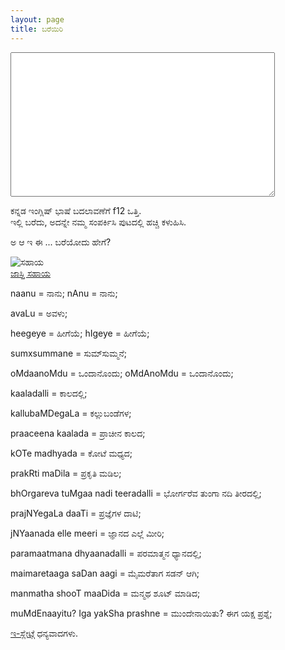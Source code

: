 ```yaml
---
layout: page
title: ಬರೆಯಿರಿ
---
```



<script type="text/javascript" src="http://www.kannadaslate.com/KannadaSlate.js"></script> 
<div>
<textarea class="slate" name="slate" rows=15 cols=50 value="" onkeydown="return processFnn(this, event);" onkeypress="return Geechi(this, event);"></textarea>
<p>ಕನ್ನಡ ಇಂಗ್ಲಿಷ್‍ ಭಾಷೆ ಬದಲಾವಣೆಗೆ f12 ಒತ್ತಿ.<br>ಇಲ್ಲಿ ಬರೆದು, ಅದನ್ನೇ ನಮ್ಮ ಸಂಪರ್ಕಿಸಿ ಪುಟದಲ್ಲಿ ಹಚ್ಚಿ ಕಳುಹಿಸಿ.</p><p>ಅ ಆ ಇ ಈ ... ಬರೆಯೋದು ಹೇಗೆ?</p><img alt="ಸಹಾಯ" src="http://www.kannadaslate.com/images/aaee_help.jpg">
<br><a href="http://www.kannadaslate.com/over_help.htm" target="_blank">ಜಾಸ್ತಿ ಸಹಾಯ</a><br>


naanu = ನಾನು; nAnu = ನಾನು;


avaLu = ಅವಳು;


heegeye = ಹೀಗೆಯೆ; hIgeye = ಹೀಗೆಯೆ;


sumxsummane = ಸುಮ್‍ಸುಮ್ಮನೆ;


oMdaanoMdu = ಒಂದಾನೊಂದು; oMdAnoMdu = ಒಂದಾನೊಂದು;


kaaladalli = ಕಾಲದಲ್ಲಿ;


kallubaMDegaLa = ಕಲ್ಲುಬಂಡೆಗಳ;


praaceena kaalada = ಪ್ರಾಚೀನ ಕಾಲದ;


kOTe madhyada = ಕೋಟೆ ಮಧ್ಯದ;


prakRti maDila = ಪ್ರಕೃತಿ ಮಡಿಲ;


bhOrgareva tuMgaa nadi teeradalli = ಭೋರ್ಗರೆವ ತುಂಗಾ ನದಿ ತೀರದಲ್ಲಿ;


prajNYegaLa daaTi = ಪ್ರಜ್ಞೆಗಳ ದಾಟಿ;


jNYaanada elle meeri = ಜ್ಞಾನದ ಎಲ್ಲೆ ಮೀರಿ;


paramaatmana dhyaanadalli = ಪರಮಾತ್ಮನ ಧ್ಯಾನದಲ್ಲಿ;


maimaretaaga saDan aagi = ಮೈಮರೆತಾಗ ಸಡನ್ ಆಗಿ;


manmatha shooT maaDida = ಮನ್ಮಥ ಶೂಟ್ ಮಾಡಿದ;


muMdEnaayitu? Iga yakSha prashne = ಮುಂದೇನಾಯಿತು? ಈಗ ಯಕ್ಷ ಪ್ರಶ್ನೆ;




<a href="http://www.kannadaslate.com/" >ಇ-ಸ್ಲೇಟ್</a>ಗೆ ಧನ್ಯವಾದಗಳು. 

</div>
